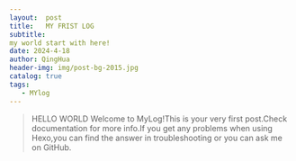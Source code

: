 ```yaml
---
layout:  post
title:   MY FRIST LOG
subtitle:
my world start with here!
date: 2024-4-18
author: QingHua
header-img: img/post-bg-2015.jpg
catalog: true
tags:
   - MYlog
---
```

>HELLO WORLD
Welcome to MyLog!This is your very first post.Check documentation for more info.If you get any problems when using Hexo,you can find the answer in troubleshooting or you can ask me on GitHub.